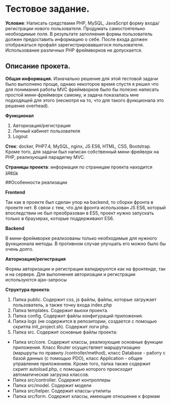 # Тестовое задание.

**Условие**: Написать средствами PHP, MySQL, JavaScript форму входа/регистрации нового пользователя. Продумать самостоятельно необходимые поля. В результате заполнения формы пользователь должен предоставить информацию о себе. После входа должен отображаться профайл зарегистрировавшегося пользователя. Использование различных PHP фреймворков не допускается.

## Описание прокета.
**Общая информация.**
Изначально решение для этой тестовой задачи было выполнено проще, однако некоторое время спустя я решил что для понимания работы MVC фреймворков было бы полезно написать простой мини-фреймворк самому, и задача показалась мне подходящей для этого (несмотря на то, что для такого функционала это решение overhead).

**Функционал** 

1. Aвторизация/регистрация
2. Личный кабинет пользователя
3. Logout

**Стек**: docker, PHP7.4, MySQL, nginx, JS ES6, HTML, CSS, Bootstrap. Кроме того, для задачи был написан собственный мини-фрейворк на PHP, реализующий парадигму MVC.

**Страницы проекта**: информация по страницам проекта находится [здесь](https://github.com/plutonio00/auth_test_task/blob/master/docs/ru/pages.md)


##Особенности реализации 

**Frontend**

Так как в проекте был сделан упор на backend, то сборки фронта в проекте нет. В связи с тем, что для фронта использован JS ES6, который впоследствии не был преобразован в ES5, проект нужно запуcкать только в браузерах, которые поддерживают ES6.

**Backend**

В мини-фреймворке реализованы только необходимые для нужного функционала методы. В противном случае улучшать его можно было бы очень долго.

**Авторизация/регистрация**

Формы авторизации и регистрации валидируются как на фронтенде, так и на сервере. Для выполнения авторизации и регистрации используются ajax-запросы

**Структура проекта**:
1. Папка public. Содержит css, js файлы, файлы, которые загружает пользователь, а также точку входа index.php
2. Папка templates. Содержит вьюхи проекта.
3. Папка config. Содержит файлы конфигураций приложения.
4. Папка logs (не содержится в репозитории, создается с помощью скритпа init_project.sh). Содержит логи php.
3. Папка src. Содержит основные файлы проекта:
*  Папка src/core. Содержит классы, реализующие основные функции приложения. Класс Router осуществляет
   маршрутизацию (маршруты по правилу /controller/method), класс Database - работу с базой данных (с помощью
   PDO), класс Application - общее управление приложением. Кроме того, папка также содержит скрипт
   autoload.php, с помощью которого происходит автоматическая загрузка классов.
* Папка src/controller. Содержит контроллеры
* Папка src/model. Содержит модели
* Папка src/helper. Содержит классы-утилиты
* Папка src/form. Содержит классы, имеющие отношение к формам

